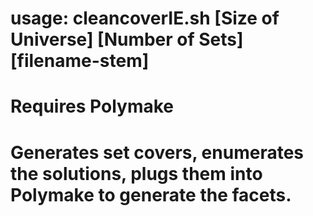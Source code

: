 # usage: cleancoverIE.sh [Size of Universe] [Number of Sets] [filename-stem]
# Requires Polymake
# Generates set covers, enumerates the solutions, plugs them into Polymake to generate the facets.
